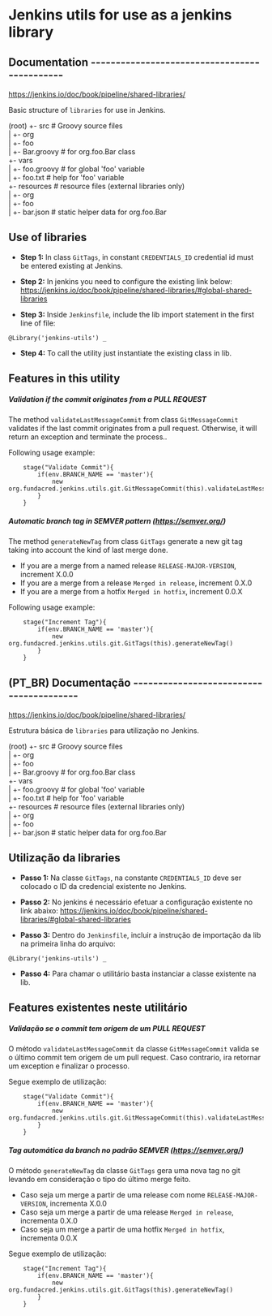 # Jenkins utils for use as a jenkins library 

## Documentation  ---------------------------------------------
https://jenkins.io/doc/book/pipeline/shared-libraries/

Basic structure of `libraries` for use in Jenkins.

(root)
+- src                     # Groovy source files <br>
|   +- org<br>
|       +- foo<br>
|           +- Bar.groovy  # for org.foo.Bar class<br>
+- vars<br>
|   +- foo.groovy          # for global 'foo' variable<br>
|   +- foo.txt             # help for 'foo' variable<br>
+- resources               # resource files (external libraries only)<br>
|   +- org<br>
|       +- foo<br>
|           +- bar.json    # static helper data for org.foo.Bar<br>

## Use of libraries

- <b>Step 1:</b> In class ``GitTags``, in constant ``CREDENTIALS_ID`` credential id must be entered existing at Jenkins.

- <b>Step 2:</b> In jenkins you need to configure the existing link below:
https://jenkins.io/doc/book/pipeline/shared-libraries/#global-shared-libraries

- <b>Step 3:</b> Inside `Jenkinsfile`, include the lib import statement in the first line of file: 

```
@Library('jenkins-utils') _
```

- <b>Step 4:</b> To call the utility just instantiate the existing class in lib.

## Features in this utility

##### Validation if the commit originates from a PULL REQUEST

The method `validateLastMessageCommit` from class `GitMessageCommit` validates if the last commit originates from a
 pull request. Otherwise, it will return an exception and terminate the process.. 

Following usage example:

``` 
    stage("Validate Commit"){
        if(env.BRANCH_NAME == 'master'){
            new org.fundacred.jenkins.utils.git.GitMessageCommit(this).validateLastMessageCommit()
        }
    }
```

##### Automatic branch tag in SEMVER pattern (https://semver.org/)

The method `generateNewTag` from class `GitTags` generate a new git tag taking into account the kind of last merge done.

- If you are a merge from a named release `RELEASE-MAJOR-VERSION`, increment X.0.0 
- If you are a merge from a release `Merged in release`, increment 0.X.0 
- If you are a merge from a hotfix `Merged in hotfix`, increment 0.0.X 

Following usage example:

``` 
    stage("Increment Tag"){
        if(env.BRANCH_NAME == 'master'){
            new org.fundacred.jenkins.utils.git.GitTags(this).generateNewTag()
        }
    }
```


## (PT_BR) Documentação ----------------------------------------
https://jenkins.io/doc/book/pipeline/shared-libraries/

Estrutura básica de `libraries` para utilização no Jenkins.

(root)
+- src                     # Groovy source files <br>
|   +- org<br>
|       +- foo<br>
|           +- Bar.groovy  # for org.foo.Bar class<br>
+- vars<br>
|   +- foo.groovy          # for global 'foo' variable<br>
|   +- foo.txt             # help for 'foo' variable<br>
+- resources               # resource files (external libraries only)<br>
|   +- org<br>
|       +- foo<br>
|           +- bar.json    # static helper data for org.foo.Bar<br>

## Utilização da libraries

- <b>Passo 1:</b> Na classe ``GitTags``, na constante ``CREDENTIALS_ID`` deve ser colocado o ID da credencial 
existente no Jenkins.

- <b>Passo 2:</b> No jenkins é necessário efetuar a configuração existente no link abaixo:
https://jenkins.io/doc/book/pipeline/shared-libraries/#global-shared-libraries

- <b>Passo 3:</b> Dentro do `Jenkinsfile`, incluir a instrução de importação da lib na
primeira linha do arquivo: 

```
@Library('jenkins-utils') _
```

- <b>Passo 4:</b> Para chamar o utilitário basta instanciar a classe existente 
na lib.

## Features existentes neste utilitário

##### Validação se o commit tem origem de um PULL REQUEST

O método `validateLastMessageCommit` da classe `GitMessageCommit` valida se o último commit
tem origem de um pull request. Caso contrario, ira retornar um exception e finalizar o processo. 

Segue exemplo de utilização:

``` 
    stage("Validate Commit"){
        if(env.BRANCH_NAME == 'master'){
            new org.fundacred.jenkins.utils.git.GitMessageCommit(this).validateLastMessageCommit()
        }
    }
```

##### Tag automática da branch no padrão SEMVER (https://semver.org/)

O método `generateNewTag` da classe `GitTags` gera uma nova tag no git levando em consideração
o tipo do último merge feito. 

- Caso seja um merge a partir de uma release com nome `RELEASE-MAJOR-VERSION`, incrementa X.0.0 
- Caso seja um merge a partir de uma release `Merged in release`, incrementa 0.X.0 
- Caso seja um merge a partir de uma hotfix `Merged in hotfix`, incrementa 0.0.X 

Segue exemplo de utilização:

``` 
    stage("Increment Tag"){
        if(env.BRANCH_NAME == 'master'){
            new org.fundacred.jenkins.utils.git.GitTags(this).generateNewTag()
        }
    }
```
